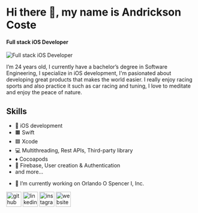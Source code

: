 # Hi there 👋, my name is Andrickson Coste
#### Full stack iOS Developer
![Full stack iOS Developer](https://marketplace.canva.com/EAENvp21inc/1/0/1600w/canva-simple-work-linkedin-banner-qt_TMRJF4m0.jpg)

I’m 24 years old, I currently have a bachelor’s degree in Software Engineering, I specialize in iOS development, I'm pasionated about developing great products that makes the world easier. I really enjoy racing sports and also practice it such as car racing and tuning, I love to meditate and enjoy the peace of nature.

## Skills
* 📱 iOS development
* 🟧 Swift
* 🟦 Xcode
* 💻 Multithreading, Rest APIs, Third-party library
* ♦️ Cocoapods
* 🥸 Firebase, User creation & Authentication
* and more...

- 🔭 I’m currently working on Orlando O Spencer I, Inc. 


[<img src='https://cdn.jsdelivr.net/npm/simple-icons@3.0.1/icons/github.svg' alt='github' height='40'>](https://github.com/Andrickson12)  [<img src='https://cdn.jsdelivr.net/npm/simple-icons@3.0.1/icons/linkedin.svg' alt='linkedin' height='40'>](https://www.linkedin.com/in/www.linkedin.https://www.linkedin.com/in/andrickson-coste-490a701a3/)  [<img src='https://cdn.jsdelivr.net/npm/simple-icons@3.0.1/icons/instagram.svg' alt='instagram' height='40'>](https://www.instagram.com/acdev23/)  [<img src='https://cdn.jsdelivr.net/npm/simple-icons@3.0.1/icons/icloud.svg' alt='website' height='40'>](https://andrickson.wixsite.com/iosengineer)  
